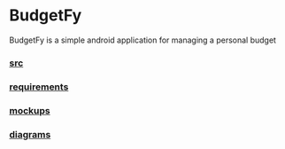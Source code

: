 # BudgetFy
BudgetFy is a simple android application for managing a personal budget

### [src](/app/src/main/java/com/grigoriy0/budgetfy)
### [requirements](/docs/requirements/README.md)
### [mockups](/docs/mockups/README.md)
### [diagrams](/docs/diagrams/README.md)